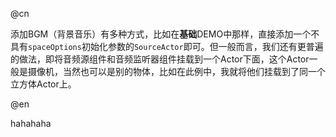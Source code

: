 @cn

添加BGM（背景音乐）有多种方式，比如在**基础**DEMO中那样，直接添加一个不具有`spaceOptions`初始化参数的`SourceActor`即可。但一般而言，我们还有更普遍的做法，即将音频源组件和音频监听器组件挂载到一个Actor下面，这个Actor一般是摄像机，当然也可以是别的物体，比如在此例中，我就将他们挂载到了同一个立方体Actor上。

@en

hahahaha
